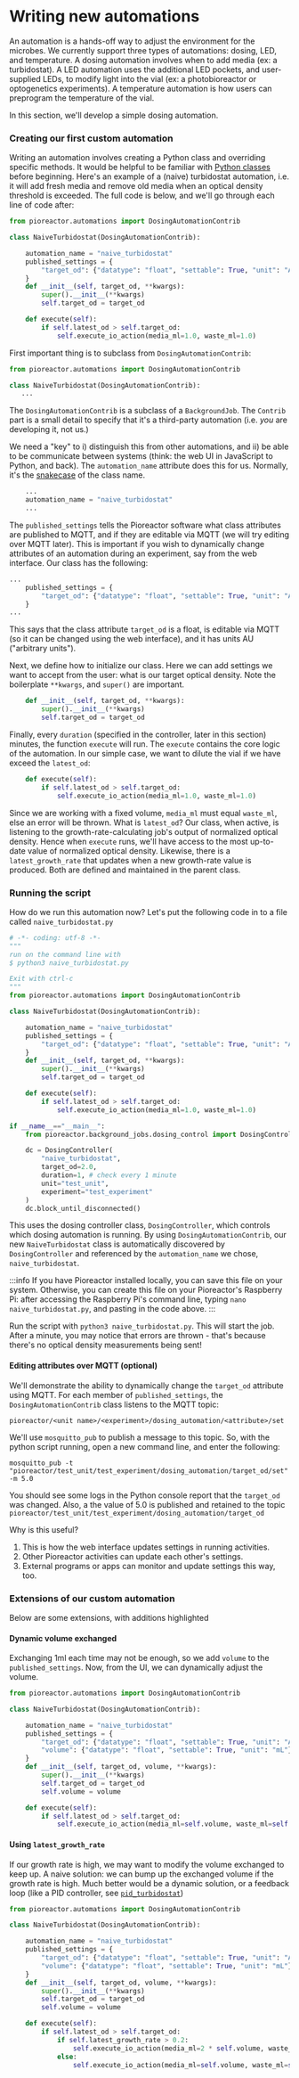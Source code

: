 # Writing new automations

An automation is a hands-off way to adjust the environment for the microbes. We currently support three types of automations: dosing, LED, and temperature. A dosing automation involves when to add media (ex: a turbidostat). A LED automation uses the additional LED pockets, and user-supplied LEDs, to modify light into the vial (ex: a photobioreactor or optogenetics experiments). A temperature automation is how users can preprogram the temperature of the vial.

In this section, we'll develop a simple dosing automation.

### Creating our first custom automation

Writing an automation involves creating a Python class and overriding specific methods. It would be helpful to be familiar with [Python classes](https://realpython.com/python3-object-oriented-programming/) before beginning. Here's an example of a (naive) turbidostat automation, i.e. it will add fresh media and remove old media when an optical density threshold is exceeded. The full code is below, and we'll go through each line of code after:

```python
from pioreactor.automations import DosingAutomationContrib

class NaiveTurbidostat(DosingAutomationContrib):

    automation_name = "naive_turbidostat"
    published_settings = {
        "target_od": {"datatype": "float", "settable": True, "unit": "AU"},
    }
    def __init__(self, target_od, **kwargs):
        super().__init__(**kwargs)
        self.target_od = target_od

    def execute(self):
        if self.latest_od > self.target_od:
            self.execute_io_action(media_ml=1.0, waste_ml=1.0)
```

First important thing is to subclass from `DosingAutomationContrib`:

```python
from pioreactor.automations import DosingAutomationContrib

class NaiveTurbidostat(DosingAutomationContrib):
   ...
```

The `DosingAutomationContrib` is a subclass of a `BackgroundJob`. The `Contrib` part is a small detail to specify that it's a third-party automation (i.e. _you_ are developing it, not us.)

We need a "key" to i) distinguish this from other automations, and ii) be able to be communicate between systems (think: the web UI in JavaScript to Python, and back). The `automation_name` attribute does this for us. Normally, it's the [snakecase](https://en.wikipedia.org/wiki/Snake_case) of the class name.

```python
    ...
    automation_name = "naive_turbidostat"
    ...
```

The `published_settings` tells the Pioreactor software what class attributes are published to MQTT, and if they are editable via MQTT (we will try editing over MQTT later). This is important if you wish to dynamically change attributes of an automation during an experiment, say from the web interface. Our class has the following:

```python
...
    published_settings = {
        "target_od": {"datatype": "float", "settable": True, "unit": "AU"},
    }
...
```

This says that the class attribute `target_od` is a float, is editable via MQTT (so it can be changed using the web interface), and it has units AU ("arbitrary units").

Next, we define how to initialize our class. Here we can add settings we want to accept from the user: what is our target optical density. Note the boilerplate `**kwargs`, and `super()` are important.

```python
    def __init__(self, target_od, **kwargs):
        super().__init__(**kwargs)
        self.target_od = target_od
```

Finally, every `duration` (specified in the controller, later in this section) minutes, the function `execute` will run. The `execute` contains the core logic of the automation. In our simple case, we want to dilute the vial if we have exceed the `latest_od`:

```python
    def execute(self):
        if self.latest_od > self.target_od:
            self.execute_io_action(media_ml=1.0, waste_ml=1.0)
```

Since we are working with a fixed volume, `media_ml` must equal `waste_ml`, else an error will be thrown. What is `latest_od`? Our class, when active, is listening to the growth-rate-calculating job's output of normalized optical density. Hence when `execute` runs, we'll have access to the most up-to-date value of normalized optical density. Likewise, there is a `latest_growth_rate` that updates when a new growth-rate value is produced. Both are defined and maintained in the parent class.

### Running the script

How do we run this automation now? Let's put the following code in to a file called `naive_turbidostat.py`

```python
# -*- coding: utf-8 -*-
"""
run on the command line with
$ python3 naive_turbidostat.py

Exit with ctrl-c
"""
from pioreactor.automations import DosingAutomationContrib

class NaiveTurbidostat(DosingAutomationContrib):

    automation_name = "naive_turbidostat"
    published_settings = {
        "target_od": {"datatype": "float", "settable": True, "unit": "AU"},
    }
    def __init__(self, target_od, **kwargs):
        super().__init__(**kwargs)
        self.target_od = target_od

    def execute(self):
        if self.latest_od > self.target_od:
            self.execute_io_action(media_ml=1.0, waste_ml=1.0)

if __name__=="__main__":
    from pioreactor.background_jobs.dosing_control import DosingController

    dc = DosingController(
        "naive_turbidostat",
        target_od=2.0,
        duration=1, # check every 1 minute
        unit="test_unit",
        experiment="test_experiment"
    )
    dc.block_until_disconnected()

```
This uses the dosing controller class, `DosingController`, which controls which dosing automation is running. By using `DosingAutomationContrib`, our new `NaiveTurbidostat` class is automatically discovered by `DosingController` and referenced by the `automation_name` we chose, `naive_turbidostat`.

:::info
If you have Pioreactor installed locally, you can save this file on your system. Otherwise, you can create this file on your Pioreactor's Raspberry Pi: after accessing the Raspberry Pi's command line, typing `nano naive_turbidostat.py`, and pasting in the code above.
:::

Run the script with `python3 naive_turbidostat.py`. This will start the job. After a minute, you may notice that errors are thrown - that's because there's no optical density measurements being sent!

#### Editing attributes over MQTT (optional)

We'll demonstrate the ability to dynamically change the `target_od` attribute using MQTT. For each member of `published_settings`, the `DosingAutomationContrib` class listens to the MQTT topic:
```
pioreactor/<unit name>/<experiment>/dosing_automation/<attribute>/set
```

We'll use `mosquitto_pub` to publish a message to this topic. So, with the python script running, open a new command line, and enter the following:

```
mosquitto_pub -t "pioreactor/test_unit/test_experiment/dosing_automation/target_od/set" -m 5.0
```

You should see some logs in the Python console report that the `target_od` was changed. Also, a the value of 5.0 is published and retained to the topic `pioreactor/test_unit/test_experiment/dosing_automation/target_od`

Why is this useful?

1. This is how the web interface updates settings in running activities.
2. Other Pioreactor activities can update each other's settings.
3. External programs or apps can monitor and update settings this way, too.


### Extensions of our custom automation

Below are some extensions, with additions highlighted

#### Dynamic volume exchanged

Exchanging 1ml each time may not be enough, so we add `volume` to the `published_settings`. Now, from the UI, we can dynamically adjust the volume.

```python {8,10,13,17}
from pioreactor.automations import DosingAutomationContrib

class NaiveTurbidostat(DosingAutomationContrib):

    automation_name = "naive_turbidostat"
    published_settings = {
        "target_od": {"datatype": "float", "settable": True, "unit": "AU"},
        "volume": {"datatype": "float", "settable": True, "unit": "mL"},
    }
    def __init__(self, target_od, volume, **kwargs):
        super().__init__(**kwargs)
        self.target_od = target_od
        self.volume = volume

    def execute(self):
        if self.latest_od > self.target_od:
            self.execute_io_action(media_ml=self.volume, waste_ml=self.volume)
```



#### Using `latest_growth_rate`

If our growth rate is high, we may want to modify the volume exchanged to keep up. A naive solution: we can bump up the exchanged volume if the growth rate is high. Much better would be a dynamic solution, or a feedback loop (like a PID controller, see [`pid_turbidostat`](https://github.com/Pioreactor/pioreactor/blob/master/pioreactor/automations/dosing/pid_turbidostat.py))


```python {8,10,13,17}
from pioreactor.automations import DosingAutomationContrib

class NaiveTurbidostat(DosingAutomationContrib):

    automation_name = "naive_turbidostat"
    published_settings = {
        "target_od": {"datatype": "float", "settable": True, "unit": "AU"},
        "volume": {"datatype": "float", "settable": True, "unit": "mL"},
    }
    def __init__(self, target_od, volume, **kwargs):
        super().__init__(**kwargs)
        self.target_od = target_od
        self.volume = volume

    def execute(self):
        if self.latest_od > self.target_od:
            if self.latest_growth_rate > 0.2:
                self.execute_io_action(media_ml=2 * self.volume, waste_ml=2 * self.volume)
            else:
                self.execute_io_action(media_ml=self.volume, waste_ml=self.volume)

```
